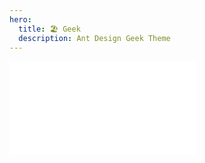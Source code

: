 ```yaml
---
hero:
  title: 🏖️ Geek
  description: Ant Design Geek Theme
---
```


<embed src="../README.md"></embed>